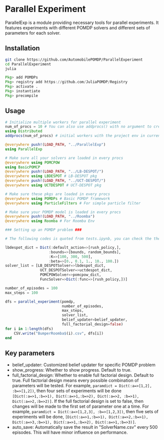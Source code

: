 # Parallel Experiment
ParallelExp is a module providing necessary tools for parallel experiments. It features experiments with different POMDP solvers and different sets of parameters for each solver.
## Installation
```bash
git clone https://github.com/AutomobilePOMDP/ParallelExperiment
cd ParallelExperiment
julia
```
```julia
Pkg> add POMDPs
Pkg> registry add https://github.com/JuliaPOMDP/Registry
Pkg> activate .
Pkg> instantiate
Pkg> precompile
```
## Usage
```julia
# Initialize multiple workers for parallel experiment
num_of_procs = 10 # You can also use addprocs() with no argument to create as many workers as your threads
using Distributed
addprocs(num_of_procs) # initial workers with the project env in current work directory

@everywhere push!(LOAD_PATH, "../ParallelExp")
using ParallelExp

# Make sure all your solvers are loaded in every procs
@everywhere using POMCPOW
using BasicPOMCP
@everywhere push!(LOAD_PATH, "../LB-DESPOT/")
@everywhere using LBDESPOT # LB-DESPOT pkg
@everywhere push!(LOAD_PATH, "../UCT-DESPOT/")
@everywhere using UCTDESPOT # UCT-DESPOT pkg

# Make sure these pkgs are loaded in every procs
@everywhere using POMDPs # Basic POMDP framework
@everywhere using ParticleFilters # For simple particle filter

# Make sure your POMDP model is loaded in every procs
@everywhere push!(LOAD_PATH, "../Roomba")
@everywhere using Roomba # For Roomba Env

### Setting up an POMDP problem ###

# The following codes is quoted from tests.ipynb, you can check the the detail there.

lbdespot_dict = Dict(:default_action=>[rush_policy,], 
                    :bounds=>[bounds, random_bounds],
                    :K=>[100, 300, 500],
                    :beta=>[0., 0.1, 1., 10., 100.])
solver_list = [LB_DESPOTSolver=>lbdespot_dict, 
                UCT_DESPOTSolver=>uctdespot_dict, 
                POMCPOWSolver=>pomcpow_dict,
                FuncSolver=>Dict(:func=>[rush_policy,])]

number_of_episodes = 100
max_steps = 100

dfs = parallel_experiment(pomdp,
                          number_of_episodes,
                          max_steps,
                          solver_list,
                          belief_updater=belief_updater,
                          full_factorial_design=false)
for i in 1:length(dfs)
    CSV.write("BumperRoomba$(i).csv", dfs[i])
end
```
## Key parameters
- belief_updater: Customized belief updater for specific POMDP problem
- show_progress: Whether to show progress. Default to true.
- full_factorial_design: Whether to enable full factorial design. Default to true. Full factorial design means every possible combination of parameters will be tested. For example, ```paramdict = Dict(:a=>[1,2], :b=>[1,2])```, then four sets of experiments will be done ```[Dict(:a=>1,:b=>1), Dict(:a=>1,:b=>2), Dict(:a=>2, :b=>1), Dict(:a=>2,:b=>2)]```. If the full factorial design is set to false, then changes will be made to the first set of parameter one at a time. For example, ```paramdict = Dict(:a=>[1,2,3], :b=>[1,2,3])```, then five sets of experiments will be done, ```[Dict(:a=>1,:b=>1), Dict(:a=>2,:b=>1), Dict(:a=>3,:b=>1), Dict(:a=>1,:b=>2), Dict(:a=>1,:b=>3)]```.
- auto_save: Automatically save the result in "SolverName.csv" every 500 episodes. This will have minor influence on performance.